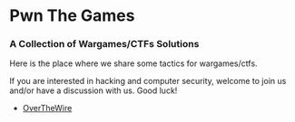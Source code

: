 Pwn The Games
=============

### A Collection of **Wargames/CTFs** Solutions
 
Here is the place where we share some tactics for wargames/ctfs.

If you are interested in hacking and computer security, welcome to join us and/or have a discussion with us. Good luck!

* [OverTheWire](section1/README.md)